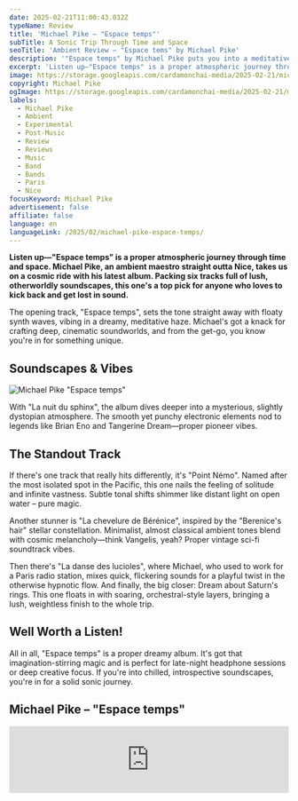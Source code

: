 ```yaml
---
date: 2025-02-21T11:00:43.032Z
typeName: Review
title: 'Michael Pike – "Espace temps"'
subTitle: A Sonic Trip Through Time and Space
seoTitle: 'Ambient Review – "Espace tems" by Michael Pike'
description: '"Espace temps" by Michael Pike puts you into a meditative haze. Its cinematic soundworlds tell the story of a journey through time and space. Check out the review now!'
excerpt: 'Listen up—"Espace temps" is a proper atmospheric journey through time and space. Michael Pike, an ambient maestro straight outta Nice, takes us on a cosmic ride with his latest album. Packing six tracks full of lush, otherworldly soundscapes, this one is a top pick for anyone who loves to kick back and get lost in sound.'
image: https://storage.googleapis.com/cardamonchai-media/2025-02-21/michael-pike-espace-temps-soundsvegan-com-jpg-imagine-080818_0c0741_1024_768/640.webp
copyright: Michael Pike
ogImage: https://storage.googleapis.com/cardamonchai-media/2025-02-21/michael-pike-espace-temps-soundsvegan-com-og-jpg-imagine-080828_100b45_1200_628/640.webp
labels:
  - Michael Pike
  - Ambient
  - Experimental
  - Post-Music
  - Review
  - Reviews
  - Music
  - Band
  - Bands
  - Paris
  - Nice
focusKeyword: Michael Pike
advertisement: false
affiliate: false
language: en
languageLink: /2025/02/michael-pike-espace-temps/
---
```


**Listen up—"Espace temps" is a proper atmospheric journey through time and space. Michael Pike, an ambient maestro straight outta Nice, takes us on a cosmic ride with his latest album. Packing six tracks full of lush, otherworldly soundscapes, this one's a top pick for anyone who loves to kick back and get lost in sound.**

The opening track, "Espace temps", sets the tone straight away with floaty synth waves, vibing in a dreamy, meditative haze. Michael's got a knack for crafting deep, cinematic soundworlds, and from the get-go, you know you're in for something unique.

## Soundscapes & Vibes

![Michael Pike "Espace temps"](https://storage.googleapis.com/cardamonchai-media/2025-02-21/michael-pike-espace-temps-soundsvegan-com-album-artwork-jpg-imagine-080848_070155_700_700/640.webp 'Michael Pike "Espace temps"')

With "La nuit du sphinx", the album dives deeper into a mysterious, slightly dystopian atmosphere. The smooth yet punchy electronic elements nod to legends like Brian Eno and Tangerine Dream—proper pioneer vibes.

## The Standout Track

If there's one track that really hits differently, it's "Point Némo". Named after the most isolated spot in the Pacific, this one nails the feeling of solitude and infinite vastness. Subtle tonal shifts shimmer like distant light on open water – pure magic.

Another stunner is "La chevelure de Bérénice", inspired by the "Berenice's hair" stellar constellation. Minimalist, almost classical ambient tones blend with cosmic melancholy—think Vangelis, yeah? Proper vintage sci-fi soundtrack vibes.

Then there's "La danse des lucioles", where Michael, who used to work for a Paris radio station, mixes quick, flickering sounds for a playful twist in the otherwise hypnotic flow. And finally, the big closer: Dream about Saturn's rings. This one floats in with soaring, orchestral-style layers, bringing a lush, weightless finish to the whole trip.

## Well Worth a Listen!

All in all, "Espace temps" is a proper dreamy album. It's got that imagination-stirring magic and is perfect for late-night headphone sessions or deep creative focus. If you're into chilled, introspective soundscapes, you're in for a solid sonic journey.

## Michael Pike – "Espace temps"

<iframe
  style="border: 0; width: 100%; height: 120px;"
  src="https://bandcamp.com/EmbeddedPlayer/album=536844105/size=large/bgcol=ffffff/linkcol=5c9b72/tracklist=false/artwork=small/transparent=true/"
  seamless
>
  <a href="https://michaelpike.bandcamp.com/album/espace-temps">
    Espace temps by Michael Pike
  </a>
</iframe>
